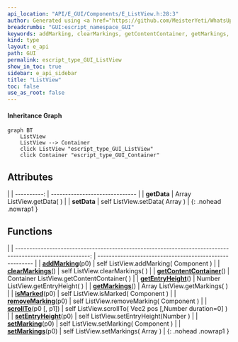 ```yaml
---
api_location: "API/E_GUI/Components/E_ListView.h:28:3"
author: Generated using <a href="https://github.com/MeisterYeti/WhatsUpDoc">WhatsUpDoc</a>
breadcrumbs: "GUI:escript_namespace_GUI"
keywords: addMarking, clearMarkings, getContentContainer, getMarkings, getEntryHeight, isMarked, removeMarking, scrollTo, setEntryHeight, setMarking, setMarkings, getData, setData
kind: type
layout: e_api
path: GUI
permalink: escript_type_GUI_ListView
show_in_toc: true
sidebar: e_api_sidebar
title: "ListView"
toc: false
use_as_root: false
---
```


#### Inheritance Graph

```mermaid
graph BT
	ListView
	ListView --> Container
	click ListView "escript_type_GUI_ListView"
	click Container "escript_type_GUI_Container"
```

## Attributes

|
| ----------: | ------------------------------ | 
| **getData** | Array ListView.getData( )      | 
| **setData** | self ListView.setData( Array ) | 
{: .nohead .nowrap1 }

## Functions

|
| --------------------------------------------------------------------------------------------------------: | ------------------------------------------------------- | 
| **[addMarking](classGUI_1_1ListView#classGUI_1_1ListView_1a34bffcf6bdbb875eb22397213e1c35c3)**(p0)        | self ListView.addMarking( Component )                   | 
| **[clearMarkings](classGUI_1_1ListView#classGUI_1_1ListView_1a3a3e3edd612807574cd0de98b9c7c4ae)**()       | self ListView.clearMarkings( )                          | 
| **[getContentContainer](classGUI_1_1ListView#classGUI_1_1ListView_1a9b070d12b66bd52eef565e3488d6a667)**() | Container ListView.getContentContainer( )               | 
| **[getEntryHeight](classGUI_1_1ListView#classGUI_1_1ListView_1a88f2c2fd04dc69f9d115c33864f859fc)**()      | Number ListView.getEntryHeight( )                       | 
| **[getMarkings](classGUI_1_1ListView#classGUI_1_1ListView_1a72d24e01da1d872a10c680b42d77ad3c)**()         | Array ListView.getMarkings( )                           | 
| **[isMarked](classGUI_1_1ListView#classGUI_1_1ListView_1ae960113fa2b4bb9b314bd5efa3bc77d8)**(p0)          | self ListView.isMarked( Component )                     | 
| **[removeMarking](classGUI_1_1ListView#classGUI_1_1ListView_1a7fae76848d27760d42355af3aa3a22be)**(p0)     | self ListView.removeMarking( Component )                | 
| **[scrollTo](classGUI_1_1ListView#classGUI_1_1ListView_1a6ea2a86f9c2b944fdfa835e136df36e7)**(p0 [, p1])   | self ListView.scrollTo( Vec2 pos [,Number duration=0] ) | 
| **[setEntryHeight](classGUI_1_1ListView#classGUI_1_1ListView_1ae79615dfb5934a570e20e00b2b757432)**(p0)    | self ListView.setEntryHeight(Number )                   | 
| **[setMarking](classGUI_1_1ListView#classGUI_1_1ListView_1a0a7b0ac8dad5cea21c0c8a19a484f5b1)**(p0)        | self ListView.setMarking( Component )                   | 
| **[setMarkings](classGUI_1_1ListView#classGUI_1_1ListView_1a8494b7b7721fc94d1dfeab46e6ce15ed)**(p0)       | self ListView.setMarkings( Array )                      | 
{: .nohead .nowrap1 }

